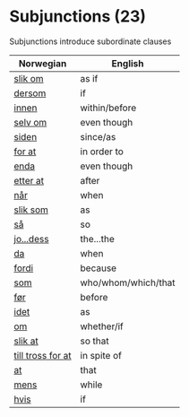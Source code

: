 # Subjunctions (23)

Subjunctions introduce subordinate clauses

| Norwegian | English |
| --- | --- |
| [slik om](https://www.ordnett.no/search?language=no&phrase=slik%20om) | as if |
| [dersom](https://www.ordnett.no/search?language=no&phrase=dersom) | if |
| [innen](https://www.ordnett.no/search?language=no&phrase=innen) | within/before |
| [selv om](https://www.ordnett.no/search?language=no&phrase=selv%20om) | even though |
| [siden](https://www.ordnett.no/search?language=no&phrase=siden) | since/as |
| [for at](https://www.ordnett.no/search?language=no&phrase=for%20at) | in order to |
| [enda](https://www.ordnett.no/search?language=no&phrase=enda) | even though |
| [etter at](https://www.ordnett.no/search?language=no&phrase=etter%20at) | after |
| [når](https://www.ordnett.no/search?language=no&phrase=når) | when |
| [slik som](https://www.ordnett.no/search?language=no&phrase=slik%20som) | as |
| [så](https://www.ordnett.no/search?language=no&phrase=så) | so |
| [jo...dess](https://www.ordnett.no/search?language=no&phrase=jo...dess) | the...the |
| [da](https://www.ordnett.no/search?language=no&phrase=da) | when |
| [fordi](https://www.ordnett.no/search?language=no&phrase=fordi) | because |
| [som](https://www.ordnett.no/search?language=no&phrase=som) | who/whom/which/that |
| [før](https://www.ordnett.no/search?language=no&phrase=før) | before |
| [idet](https://www.ordnett.no/search?language=no&phrase=idet) | as |
| [om](https://www.ordnett.no/search?language=no&phrase=om) | whether/if |
| [slik at](https://www.ordnett.no/search?language=no&phrase=slik%20at) | so that |
| [till tross for at](https://www.ordnett.no/search?language=no&phrase=till%20tross%20for%20at) | in spite of |
| [at](https://www.ordnett.no/search?language=no&phrase=at) | that |
| [mens](https://www.ordnett.no/search?language=no&phrase=mens) | while |
| [hvis](https://www.ordnett.no/search?language=no&phrase=hvis) | if |


